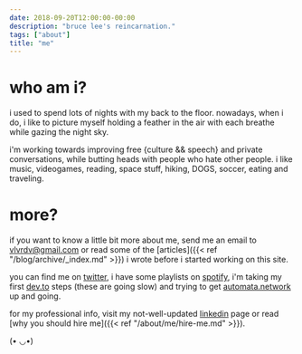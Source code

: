 ```yaml
---
date: 2018-09-20T12:00:00-00:00
description: "bruce lee's reincarnation."
tags: ["about"]
title: "me"
---
```


who am i?
=========

i used to spend lots of nights with my back to the floor. nowadays, when i do, i like to picture myself holding a feather in the air with each breathe while gazing the night sky.

i'm working towards improving free {culture && speech} and private conversations, while butting heads with people who hate other people. i like music, videogames, reading, space stuff, hiking, DOGS, soccer, eating and traveling.

more?
=====

if you want to know a little bit more about me, send me an email to <vlvrdv@gmail.com> or read some of the [articles]({{< ref "/blog/archive/_index.md" >}}) i wrote before i started working on this site.

you can find me on [twitter](https://twitter.com/vlvrdv), i have some playlists on [spotify](https://open.spotify.com/user/vlvrdv), i'm taking my first [dev.to](https://dev.to/vlvrd) steps (these are going slow) and trying to get [automata.network](http://automata.network/) up and going.

for my professional info, visit my not-well-updated [linkedin](https://www.linkedin.com/in/sergio-valverde-9058b971/) page or read [why you should hire me]({{< ref "/about/me/hire-me.md" >}}).

(• ◡•)
